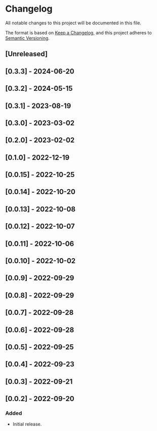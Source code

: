 # Changelog

All notable changes to this project will be documented in this file.

The format is based on [Keep a Changelog](https://keepachangelog.com/en/1.0.0/),
and this project adheres to [Semantic Versioning](https://semver.org/spec/v2.0.0.html).

## [Unreleased]

## [0.3.3] - 2024-06-20

## [0.3.2] - 2024-05-15

## [0.3.1] - 2023-08-19

## [0.3.0] - 2023-03-02

## [0.2.0] - 2023-02-02

## [0.1.0] - 2022-12-19

## [0.0.15] - 2022-10-25

## [0.0.14] - 2022-10-20

## [0.0.13] - 2022-10-08

## [0.0.12] - 2022-10-07

## [0.0.11] - 2022-10-06

## [0.0.10] - 2022-10-02

## [0.0.9] - 2022-09-29

## [0.0.8] - 2022-09-29

## [0.0.7] - 2022-09-28

## [0.0.6] - 2022-09-28

## [0.0.5] - 2022-09-25

## [0.0.4] - 2022-09-23

## [0.0.3] - 2022-09-21

## [0.0.2] - 2022-09-20

### Added
- Initial release.
